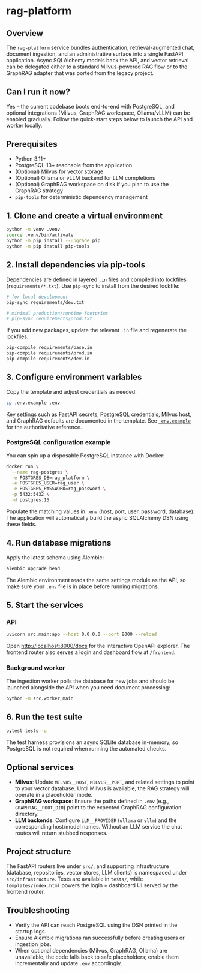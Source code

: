 # rag-platform

## Overview
The `rag-platform` service bundles authentication, retrieval-augmented chat, document ingestion, and
an administrative surface into a single FastAPI application.  Async SQLAlchemy models back the API, and
vector retrieval can be delegated either to a standard Milvus-powered RAG flow or to the GraphRAG
adapter that was ported from the legacy project.

## Can I run it now?
Yes – the current codebase boots end-to-end with PostgreSQL, and optional integrations (Milvus,
GraphRAG workspace, Ollama/vLLM) can be enabled gradually.  Follow the quick-start steps below to
launch the API and worker locally.

## Prerequisites
- Python 3.11+
- PostgreSQL 13+ reachable from the application
- (Optional) Milvus for vector storage
- (Optional) Ollama or vLLM backend for LLM completions
- (Optional) GraphRAG workspace on disk if you plan to use the GraphRAG strategy
- `pip-tools` for deterministic dependency management

## 1. Clone and create a virtual environment
```bash
python -m venv .venv
source .venv/bin/activate
python -m pip install --upgrade pip
python -m pip install pip-tools
```

## 2. Install dependencies via pip-tools
Dependencies are defined in layered `.in` files and compiled into lockfiles (`requirements/*.txt`).
Use `pip-sync` to install from the desired lockfile:

```bash
# for local development
pip-sync requirements/dev.txt

# minimal production/runtime footprint
# pip-sync requirements/prod.txt
```

If you add new packages, update the relevant `.in` file and regenerate the lockfiles:

```bash
pip-compile requirements/base.in
pip-compile requirements/prod.in
pip-compile requirements/dev.in
```

## 3. Configure environment variables
Copy the template and adjust credentials as needed:

```bash
cp .env.example .env
```

Key settings such as FastAPI secrets, PostgreSQL credentials, Milvus host, and GraphRAG defaults are
documented in the template.  See [`.env.example`](.env.example) for the authoritative reference.

### PostgreSQL configuration example
You can spin up a disposable PostgreSQL instance with Docker:

```bash
docker run \
  --name rag-postgres \
  -e POSTGRES_DB=rag_platform \
  -e POSTGRES_USER=rag_user \
  -e POSTGRES_PASSWORD=rag_password \
  -p 5432:5432 \
  -d postgres:15
```

Populate the matching values in `.env` (host, port, user, password, database).  The application will
automatically build the async SQLAlchemy DSN using these fields.

## 4. Run database migrations
Apply the latest schema using Alembic:

```bash
alembic upgrade head
```

The Alembic environment reads the same settings module as the API, so make sure your `.env` file is
in place before running migrations.

## 5. Start the services
### API
```bash
uvicorn src.main:app --host 0.0.0.0 --port 8000 --reload
```

Open <http://localhost:8000/docs> for the interactive OpenAPI explorer.  The frontend router also serves
a login and dashboard flow at `/frontend`.

### Background worker
The ingestion worker polls the database for new jobs and should be launched alongside the API when you
need document processing:

```bash
python -m src.worker_main
```

## 6. Run the test suite
```bash
pytest tests -q
```

The test harness provisions an async SQLite database in-memory, so PostgreSQL is not required when
running the automated checks.

## Optional services
- **Milvus**: Update `MILVUS__HOST`, `MILVUS__PORT`, and related settings to point to your vector
  database.  Until Milvus is available, the RAG strategy will operate in a placeholder mode.
- **GraphRAG workspace**: Ensure the paths defined in `.env` (e.g., `GRAPHRAG__ROOT_DIR`) point to the
  expected GraphRAG configuration directory.
- **LLM backends**: Configure `LLM__PROVIDER` (`ollama` or `vllm`) and the corresponding host/model
  names.  Without an LLM service the chat routes will return stubbed responses.

## Project structure
The FastAPI routers live under `src/`, and supporting infrastructure (database, repositories, vector
stores, LLM clients) is namespaced under `src/infrastructure`.  Tests are available in `tests/`, while
`templates/index.html` powers the login + dashboard UI served by the frontend router.

## Troubleshooting
- Verify the API can reach PostgreSQL using the DSN printed in the startup logs.
- Ensure Alembic migrations ran successfully before creating users or ingestion jobs.
- When optional dependencies (Milvus, GraphRAG, Ollama) are unavailable, the code falls back to safe
  placeholders; enable them incrementally and update `.env` accordingly.
